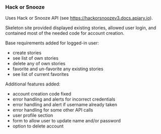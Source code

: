 ### Hack or Snooze

Uses Hack or Snooze API (see https://hackorsnoozev3.docs.apiary.io).

Skeleton site provided displayed existing stories, allowed user login, and contained most of the needed code for account creation.

Base requirements added for logged-in user:
- create stories
- see list of own stories
- delete any of own stories
- favorite and un-favorite any existing stories
- see list of current favorites

Additional features added:
- account creation code fixed
- error handling and alerts for incorrect credentials
- error handling and alert if username already taken
- error handling for some other API calls
- user profile section
- form to allow user to update name and/or password
- option to delete account